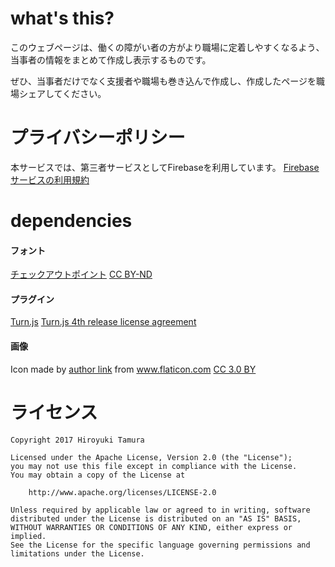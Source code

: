 # what's this?
このウェブページは、働くの障がい者の方がより職場に定着しやすくなるよう、当事者の情報をまとめて作成し表示するものです。

ぜひ、当事者だけでなく支援者や職場も巻き込んで作成し、作成したページを職場シェアしてください。

# プライバシーポリシー
本サービスでは、第三者サービスとしてFirebaseを利用しています。
[Firebase サービスの利用規約](https://firebase.google.com/terms/)

# dependencies

#### フォント
[チェックアウトポイント](http://marusexijaxs.web.fc2.com/quizfont.html#quizfont2)
[CC BY-ND](http://creativecommons.org/licenses/by-nd/4.0/deed.ja)

#### プラグイン
[Turn.js]( http://www.turnjs.com/)
[Turn.js 4th release license agreement](http://www.turnjs.com/docs/Turn.js_4th_release_license_agreement)

#### 画像
Icon made by [author link](https://www.flaticon.com/authors/maxim-basinski) from www.flaticon.com
[CC 3.0 BY](https://creativecommons.org/licenses/by/3.0/)

# ライセンス
```
Copyright 2017 Hiroyuki Tamura

Licensed under the Apache License, Version 2.0 (the "License");
you may not use this file except in compliance with the License.
You may obtain a copy of the License at

    http://www.apache.org/licenses/LICENSE-2.0

Unless required by applicable law or agreed to in writing, software
distributed under the License is distributed on an "AS IS" BASIS,
WITHOUT WARRANTIES OR CONDITIONS OF ANY KIND, either express or implied.
See the License for the specific language governing permissions and
limitations under the License.
```
